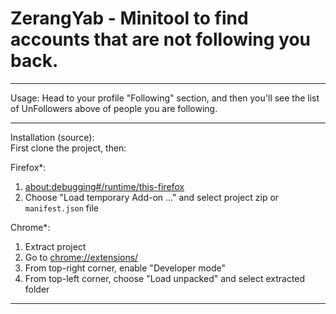 # ZerangYab - Minitool to find accounts that are not following you back.  


---
Usage: Head to your profile "Following" section, and then you'll see the list of UnFollowers above of people you  are following.

---
Installation (source):    
First clone the project, then:   

Firefox*:
1. [about:debugging#/runtime/this-firefox](about:debugging#/runtime/this-firefox)
2. Choose "Load temporary Add-on ..." and select project zip or `manifest.json` file

Chrome*:
1. Extract project
1. Go to [chrome://extensions/](chrome://extensions/)
2. From top-right corner, enable "Developer mode"
3. From top-left corner, choose "Load unpacked" and select extracted folder

---